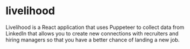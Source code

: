 # livelihood
Livelihood is a React application that uses Puppeteer to collect data from LinkedIn that allows you to create new connections with recruiters and hiring managers so that you have a better chance of landing a new job.
